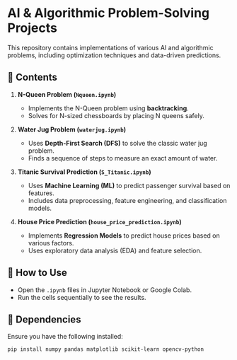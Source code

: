# AI & Algorithmic Problem-Solving Projects

This repository contains implementations of various AI and algorithmic problems, including optimization techniques and data-driven predictions.

## 📌 Contents

1. **N-Queen Problem (`Nqueen.ipynb`)**  
   - Implements the N-Queen problem using **backtracking**.  
   - Solves for N-sized chessboards by placing N queens safely.  

2. **Water Jug Problem (`waterjug.ipynb`)**  
   - Uses **Depth-First Search (DFS)** to solve the classic water jug problem.  
   - Finds a sequence of steps to measure an exact amount of water.  

3. **Titanic Survival Prediction (`S_Titanic.ipynb`)**  
   - Uses **Machine Learning (ML)** to predict passenger survival based on features.  
   - Includes data preprocessing, feature engineering, and classification models.  

4. **House Price Prediction (`house_price_prediction.ipynb`)**  
   - Implements **Regression Models** to predict house prices based on various factors.  
   - Uses exploratory data analysis (EDA) and feature selection.  

## 🚀 How to Use
- Open the `.ipynb` files in Jupyter Notebook or Google Colab.  
- Run the cells sequentially to see the results.  

## 🔗 Dependencies
Ensure you have the following installed:
```bash
pip install numpy pandas matplotlib scikit-learn opencv-python
```
